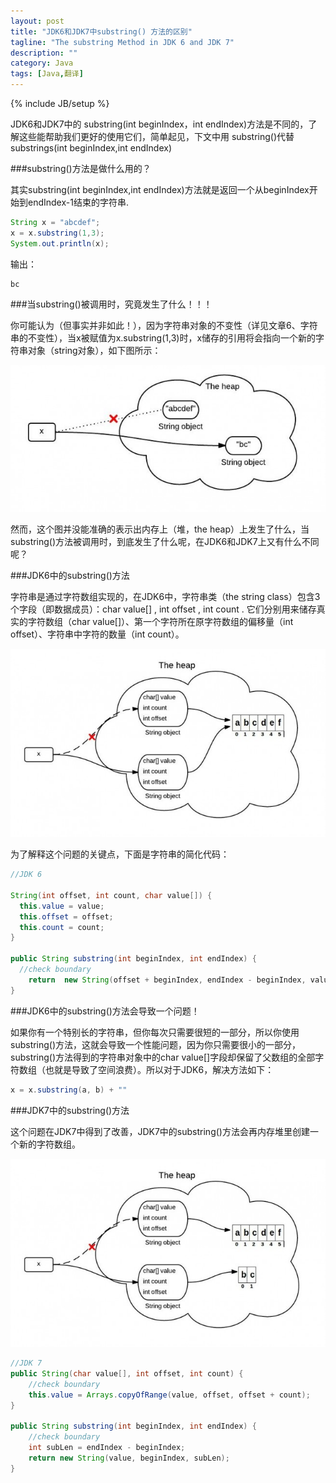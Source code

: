 ```yaml
---
layout: post
title: "JDK6和JDK7中substring() 方法的区别"
tagline: "The substring Method in JDK 6 and JDK 7"
description: ""
category: Java
tags: [Java,翻译]
---
```

{% include JB/setup %}

JDK6和JDK7中的 substring(int beginIndex，int endIndex)方法是不同的，了解这些能帮助我们更好的使用它们，简单起见，下文中用 substring()代替 substrings(int beginIndex,int endIndex)

###substring()方法是做什么用的？

其实substring(int beginIndex,int endIndex)方法就是返回一个从beginIndex开始到endIndex-1结束的字符串.

```java
String x = "abcdef";
x = x.substring(1,3);
System.out.println(x);
```

输出：

	bc

###当substring()被调用时，究竟发生了什么！！！

你可能认为（但事实并非如此！），因为字符串对象的不变性（详见文章6、字符串的不变性），当x被赋值为x.substring(1,3)时，x储存的引用将会指向一个新的字符串对象（string对象），如下图所示：

![pic1](/assets/images/string-immutability1-650x303.jpeg)

然而，这个图并没能准确的表示出内存上（堆，the heap）上发生了什么，当substring()方法被调用时，到底发生了什么呢，在JDK6和JDK7上又有什么不同呢？


###JDK6中的substring()方法

字符串是通过字符数组实现的，在JDK6中，字符串类（the string class）包含3个字段（即数据成员）：char value[] , int offset , int count . 它们分别用来储存真实的字符数组（char value[]）、第一个字符所在原字符数组的偏移量（int offset）、字符串中字符的数量（int count）。

![pic2](/assets/images/string-substring-jdk6-650x389.jpeg)

为了解释这个问题的关键点，下面是字符串的简化代码：

```java
//JDK 6
 
String(int offset, int count, char value[]) {
  this.value = value;
  this.offset = offset;
  this.count = count;
}
  
public String substring(int beginIndex, int endIndex) {
  //check boundary
    return  new String(offset + beginIndex, endIndex - beginIndex, value);
}
```

###JDK6中的substring()方法会导致一个问题！

如果你有一个特别长的字符串，但你每次只需要很短的一部分，所以你使用substring()方法，这就会导致一个性能问题，因为你只需要很小的一部分，substring()方法得到的字符串对象中的char value[]字段却保留了父数组的全部字符数组（也就是导致了空间浪费）。所以对于JDK6，解决方法如下：

```java
x = x.substring(a, b) + ""
```
###JDK7中的substring()方法

这个问题在JDK7中得到了改善，JDK7中的substring()方法会再内存堆里创建一个新的字符数组。

![pic3](/assets/images/string-substring-jdk71-650x389.jpeg)

```java
//JDK 7
public String(char value[], int offset, int count) {
    //check boundary
    this.value = Arrays.copyOfRange(value, offset, offset + count);
}
  
public String substring(int beginIndex, int endIndex) {
    //check boundary
    int subLen = endIndex - beginIndex;
    return new String(value, beginIndex, subLen);
}
```
